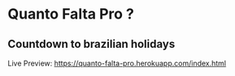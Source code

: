# Quanto Falta Pro ?

## Countdown to brazilian holidays

Live Preview: https://quanto-falta-pro.herokuapp.com/index.html
